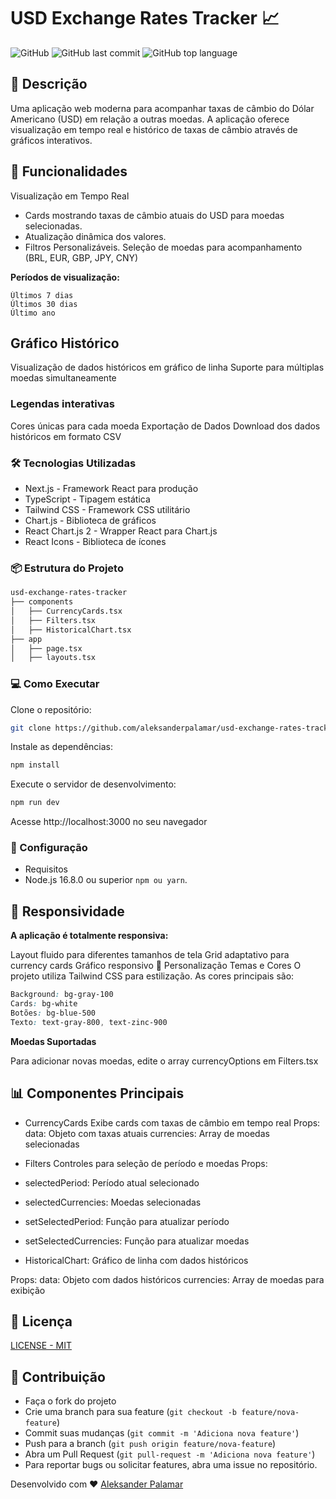 # USD Exchange Rates Tracker 📈
![GitHub](https://img.shields.io/github/license/aleksanderpalamar/usd-exchange-rates-tracker)
![GitHub last commit](https://img.shields.io/github/last-commit/aleksanderpalamar/usd-exchange-rates-tracker)
![GitHub top language](https://img.shields.io/github/languages/top/aleksanderpalamar/usd-exchange-rates-tracker)

## 📝 Descrição
Uma aplicação web moderna para acompanhar taxas de câmbio do Dólar Americano (USD) em relação a outras moedas. A aplicação oferece visualização em tempo real e histórico de taxas de câmbio através de gráficos interativos.

## 🚀 Funcionalidades
Visualização em Tempo Real
- Cards mostrando taxas de câmbio atuais do USD para moedas selecionadas.
- Atualização dinâmica dos valores.
- Filtros Personalizáveis.
Seleção de moedas para acompanhamento (BRL, EUR, GBP, JPY, CNY)

**Períodos de visualização:**
```
Últimos 7 dias
Últimos 30 dias
Último ano
```

## Gráfico Histórico
Visualização de dados históricos em gráfico de linha
Suporte para múltiplas moedas simultaneamente
### Legendas interativas
Cores únicas para cada moeda
Exportação de Dados
Download dos dados históricos em formato CSV
### 🛠️ Tecnologias Utilizadas
- Next.js - Framework React para produção
- TypeScript - Tipagem estática
- Tailwind CSS - Framework CSS utilitário
- Chart.js - Biblioteca de gráficos
- React Chart.js 2 - Wrapper React para Chart.js
- React Icons - Biblioteca de ícones

### 📦 Estrutura do Projeto
```bash
usd-exchange-rates-tracker
├── components
│   ├── CurrencyCards.tsx
│   ├── Filters.tsx
│   ├── HistoricalChart.tsx
├── app
│   ├── page.tsx
│   ├── layouts.tsx
```
### 💻 Como Executar
Clone o repositório:
```bash
git clone https://github.com/aleksanderpalamar/usd-exchange-rates-tracker.git
```
Instale as dependências:
```bash
npm install
```
Execute o servidor de desenvolvimento:
```bash
npm run dev
```
Acesse http://localhost:3000 no seu navegador

### 🔧 Configuração
- Requisitos
- Node.js 16.8.0 ou superior `npm ou yarn`.

## 📱 Responsividade
**A aplicação é totalmente responsiva:**

Layout fluido para diferentes tamanhos de tela
Grid adaptativo para currency cards
Gráfico responsivo
🎨 Personalização
Temas e Cores
O projeto utiliza Tailwind CSS para estilização. As cores principais são:

```css
Background: bg-gray-100
Cards: bg-white
Botões: bg-blue-500
Texto: text-gray-800, text-zinc-900
```
**Moedas Suportadas**

Para adicionar novas moedas, edite o array currencyOptions em Filters.tsx

## 📊 Componentes Principais
- CurrencyCards
Exibe cards com taxas de câmbio em tempo real
Props:
data: Objeto com taxas atuais
currencies: Array de moedas selecionadas
- Filters
Controles para seleção de período e moedas
Props:

- selectedPeriod: Período atual selecionado
- selectedCurrencies: Moedas selecionadas
- setSelectedPeriod: Função para atualizar período
- setSelectedCurrencies: Função para atualizar moedas
- HistoricalChart: Gráfico de linha com dados históricos

Props:
data: Objeto com dados históricos
currencies: Array de moedas para exibição
## 📄 Licença

[LICENSE - MIT](https://github.com/aleksanderpalamar/usd-exchange-rates-tracker/blob/main/LICENSE)

## 👥 Contribuição
- Faça o fork do projeto
- Crie uma branch para sua feature (`git checkout -b feature/nova-feature`)
- Commit suas mudanças (`git commit -m 'Adiciona nova feature'`)
- Push para a branch (`git push origin feature/nova-feature`)
- Abra um Pull Request (`git pull-request -m 'Adiciona nova feature'`)
- Para reportar bugs ou solicitar features, abra uma issue no repositório.

Desenvolvido com ❤️ [Aleksander Palamar](https://aleksanderpalamar.dev/)